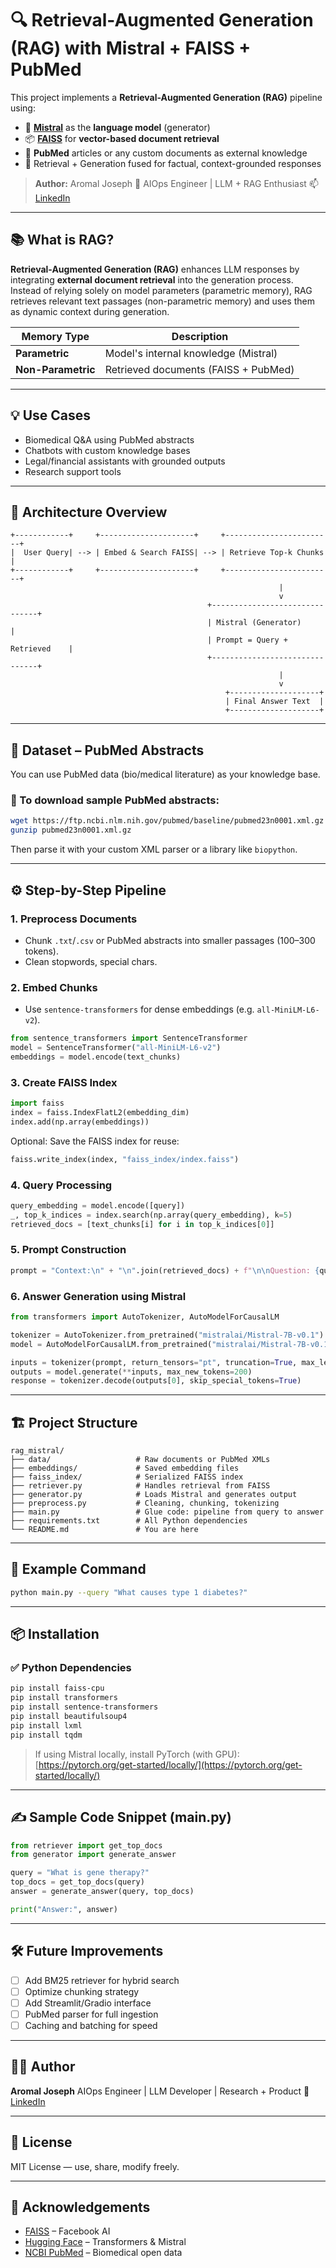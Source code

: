 # 🔍 Retrieval-Augmented Generation (RAG) with Mistral + FAISS + PubMed

This project implements a **Retrieval-Augmented Generation (RAG)** pipeline using:

* 🧠 [**Mistral**](https://huggingface.co/mistralai/Mistral-7B-v0.1) as the **language model** (generator)
* 📦 [**FAISS**](https://github.com/facebookresearch/faiss) for **vector-based document retrieval**
* 📄 **PubMed** articles or any custom documents as external knowledge
* 🔗 Retrieval + Generation fused for factual, context-grounded responses

> **Author:** Aromal Joseph
> 🚀 AIOps Engineer | LLM + RAG Enthusiast
> 📫 [LinkedIn](https://www.linkedin.com/in/aromaljoseph)

---

## 📚 What is RAG?

**Retrieval-Augmented Generation (RAG)** enhances LLM responses by integrating **external document retrieval** into the generation process. Instead of relying solely on model parameters (parametric memory), RAG retrieves relevant text passages (non-parametric memory) and uses them as dynamic context during generation.

| Memory Type        | Description                          |
| ------------------ | ------------------------------------ |
| **Parametric**     | Model's internal knowledge (Mistral) |
| **Non-Parametric** | Retrieved documents (FAISS + PubMed) |

---

## 💡 Use Cases

* Biomedical Q\&A using PubMed abstracts
* Chatbots with custom knowledge bases
* Legal/financial assistants with grounded outputs
* Research support tools

---

## 🧱 Architecture Overview

```
+------------+     +---------------------+     +------------------------+
|  User Query| --> | Embed & Search FAISS| --> | Retrieve Top-k Chunks  |
+------------+     +---------------------+     +------------------------+
                                                            |
                                                            v
                                            +-------------------------------+
                                            | Mistral (Generator)           |
                                            | Prompt = Query + Retrieved    |
                                            +-------------------------------+
                                                            |
                                                            v
                                                +--------------------+
                                                | Final Answer Text  |
                                                +--------------------+
```

---

## 🧾 Dataset – PubMed Abstracts

You can use PubMed data (bio/medical literature) as your knowledge base.

### 🔽 To download sample PubMed abstracts:

```bash
wget https://ftp.ncbi.nlm.nih.gov/pubmed/baseline/pubmed23n0001.xml.gz
gunzip pubmed23n0001.xml.gz
```

Then parse it with your custom XML parser or a library like `biopython`.

---

## ⚙️ Step-by-Step Pipeline

### 1. Preprocess Documents

* Chunk `.txt`/`.csv` or PubMed abstracts into smaller passages (100–300 tokens).
* Clean stopwords, special chars.

### 2. Embed Chunks

* Use `sentence-transformers` for dense embeddings (e.g. `all-MiniLM-L6-v2`).

```python
from sentence_transformers import SentenceTransformer
model = SentenceTransformer("all-MiniLM-L6-v2")
embeddings = model.encode(text_chunks)
```

### 3. Create FAISS Index

```python
import faiss
index = faiss.IndexFlatL2(embedding_dim)
index.add(np.array(embeddings))
```

Optional: Save the FAISS index for reuse:

```python
faiss.write_index(index, "faiss_index/index.faiss")
```

### 4. Query Processing

```python
query_embedding = model.encode([query])
_, top_k_indices = index.search(np.array(query_embedding), k=5)
retrieved_docs = [text_chunks[i] for i in top_k_indices[0]]
```

### 5. Prompt Construction

```python
prompt = "Context:\n" + "\n".join(retrieved_docs) + f"\n\nQuestion: {query}\nAnswer:"
```

### 6. Answer Generation using Mistral

```python
from transformers import AutoTokenizer, AutoModelForCausalLM

tokenizer = AutoTokenizer.from_pretrained("mistralai/Mistral-7B-v0.1")
model = AutoModelForCausalLM.from_pretrained("mistralai/Mistral-7B-v0.1")

inputs = tokenizer(prompt, return_tensors="pt", truncation=True, max_length=4096)
outputs = model.generate(**inputs, max_new_tokens=200)
response = tokenizer.decode(outputs[0], skip_special_tokens=True)
```

---

## 🏗️ Project Structure

```
rag_mistral/
├── data/                   # Raw documents or PubMed XMLs
├── embeddings/             # Saved embedding files
├── faiss_index/            # Serialized FAISS index
├── retriever.py            # Handles retrieval from FAISS
├── generator.py            # Loads Mistral and generates output
├── preprocess.py           # Cleaning, chunking, tokenizing
├── main.py                 # Glue code: pipeline from query to answer
├── requirements.txt        # All Python dependencies
└── README.md               # You are here
```

---

## 🧪 Example Command

```bash
python main.py --query "What causes type 1 diabetes?"
```

---

## 📦 Installation

### ✅ Python Dependencies

```bash
pip install faiss-cpu
pip install transformers
pip install sentence-transformers
pip install beautifulsoup4
pip install lxml
pip install tqdm
```

> If using Mistral locally, install PyTorch (with GPU):
> [https://pytorch.org/get-started/locally/](https://pytorch.org/get-started/locally/)

---

## ✍️ Sample Code Snippet (main.py)

```python
from retriever import get_top_docs
from generator import generate_answer

query = "What is gene therapy?"
top_docs = get_top_docs(query)
answer = generate_answer(query, top_docs)

print("Answer:", answer)
```

---

## 🛠 Future Improvements

* [ ] Add BM25 retriever for hybrid search
* [ ] Optimize chunking strategy
* [ ] Add Streamlit/Gradio interface
* [ ] PubMed parser for full ingestion
* [ ] Caching and batching for speed

---

## 🧑‍💻 Author

**Aromal Joseph**
AIOps Engineer | LLM Developer | Research + Product
🔗 [LinkedIn](https://www.linkedin.com/in/aromaljoseph)

---

## 📜 License

MIT License — use, share, modify freely.

---

## 🙌 Acknowledgements

* [FAISS](https://github.com/facebookresearch/faiss) – Facebook AI
* [Hugging Face](https://huggingface.co) – Transformers & Mistral
* [NCBI PubMed](https://pubmed.ncbi.nlm.nih.gov/) – Biomedical open data
